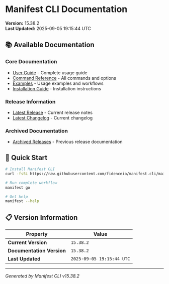 # Manifest CLI Documentation

**Version:** 15.38.2  
**Last Updated:** 2025-09-05 19:15:44 UTC

## 📚 Available Documentation

### Core Documentation
- [User Guide](USER_GUIDE.md) - Complete usage guide
- [Command Reference](COMMAND_REFERENCE.md) - All commands and options
- [Examples](EXAMPLES.md) - Usage examples and workflows
- [Installation Guide](INSTALLATION.md) - Installation instructions

### Release Information
- [Latest Release](RELEASE_v15.38.2.md) - Current release notes
- [Latest Changelog](CHANGELOG_v15.38.2.md) - Current changelog

### Archived Documentation
- [Archived Releases](zArchive/) - Previous release documentation

## 🚀 Quick Start

```bash
# Install Manifest CLI
curl -fsSL https://raw.githubusercontent.com/fidenceio/manifest.cli/main/install-cli.sh | bash

# Run complete workflow
manifest go

# Get help
manifest --help
```

## 📋 Version Information

| Property | Value |
|----------|-------|
| **Current Version** | `15.38.2` |
| **Documentation Version** | `15.38.2` |
| **Last Updated** | `2025-09-05 19:15:44 UTC` |

---
*Generated by Manifest CLI v15.38.2*
